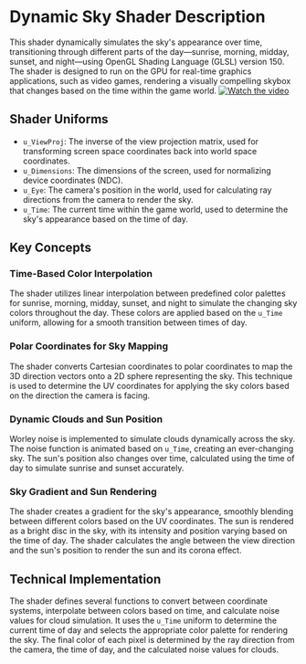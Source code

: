 # Dynamic Sky Shader Description

This shader dynamically simulates the sky's appearance over time, transitioning through different parts of the day—sunrise, morning, midday, sunset, and night—using OpenGL Shading Language (GLSL) version 150. The shader is designed to run on the GPU for real-time graphics applications, such as video games, rendering a visually compelling skybox that changes based on the time within the game world.
[![Watch the video](https://img.youtube.com/vi/mwNiWVoK5KM/maxresdefault.jpg)](https://www.youtube.com/watch?v=mwNiWVoK5KM)


## Shader Uniforms
- `u_ViewProj`: The inverse of the view projection matrix, used for transforming screen space coordinates back into world space coordinates.
- `u_Dimensions`: The dimensions of the screen, used for normalizing device coordinates (NDC).
- `u_Eye`: The camera's position in the world, used for calculating ray directions from the camera to render the sky.
- `u_Time`: The current time within the game world, used to determine the sky's appearance based on the time of day.

## Key Concepts

### Time-Based Color Interpolation
The shader utilizes linear interpolation between predefined color palettes for sunrise, morning, midday, sunset, and night to simulate the changing sky colors throughout the day. These colors are applied based on the `u_Time` uniform, allowing for a smooth transition between times of day.

### Polar Coordinates for Sky Mapping
The shader converts Cartesian coordinates to polar coordinates to map the 3D direction vectors onto a 2D sphere representing the sky. This technique is used to determine the UV coordinates for applying the sky colors based on the direction the camera is facing.

### Dynamic Clouds and Sun Position
Worley noise is implemented to simulate clouds dynamically across the sky. The noise function is animated based on `u_Time`, creating an ever-changing sky. The sun's position also changes over time, calculated using the time of day to simulate sunrise and sunset accurately.

### Sky Gradient and Sun Rendering
The shader creates a gradient for the sky's appearance, smoothly blending between different colors based on the UV coordinates. The sun is rendered as a bright disc in the sky, with its intensity and position varying based on the time of day. The shader calculates the angle between the view direction and the sun's position to render the sun and its corona effect.

## Technical Implementation
The shader defines several functions to convert between coordinate systems, interpolate between colors based on time, and calculate noise values for cloud simulation. It uses the `u_Time` uniform to determine the current time of day and selects the appropriate color palette for rendering the sky. The final color of each pixel is determined by the ray direction from the camera, the time of day, and the calculated noise values for clouds.
